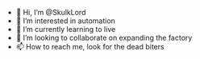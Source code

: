 - 👋 Hi, I’m @SkulkLord
- 👀 I’m interested in automation
- 🌱 I’m currently learning to live
- 💞️ I’m looking to collaborate on expanding the factory
- 📫 How to reach me, look for the dead biters

<!---
SkulkLord/SkulkLord is a ✨ special ✨ repository because its `README.md` (this file) appears on your GitHub profile.
You can click the Preview link to take a look at your changes.
--->
